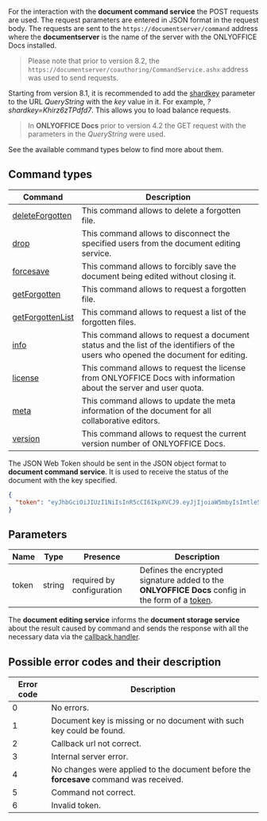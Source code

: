 For the interaction with the **document command service** the POST requests are used. The request parameters are entered in JSON format in the request body. The requests are sent to the `https://documentserver/command` address where the **documentserver** is the name of the server with the ONLYOFFICE Docs installed.

> Please note that prior to version 8.2, the `https://documentserver/coauthoring/CommandService.ashx` address was used to send requests.

Starting from version 8.1, it is recommended to add the [shardkey](../../get-started/how-it-works/how-it-works.md#shard-key) parameter to the URL *QueryString* with the *key* value in it. For example, *?shardkey=Khirz6zTPdfd7*. This allows you to load balance requests.

> In **ONLYOFFICE Docs** prior to version 4.2 the GET request with the parameters in the *QueryString* were used.

See the available command types below to find more about them.

## Command types

| Command                                       | Description                                                                                                                        |
| --------------------------------------------- | ---------------------------------------------------------------------------------------------------------------------------------- |
| [deleteForgotten](deleteForgotten.md)   | This command allows to delete a forgotten file.                                                                                    |
| [drop](drop.md)                         | This command allows to disconnect the specified users from the document editing service.                                           |
| [forcesave](forcesave.md)               | This command allows to forcibly save the document being edited without closing it.                                                 |
| [getForgotten](getForgotten.md)         | This command allows to request a forgotten file.                                                                                   |
| [getForgottenList](getForgottenList.md) | This command allows to request a list of the forgotten files.                                                                      |
| [info](info.md)                         | This command allows to request a document status and the list of the identifiers of the users who opened the document for editing. |
| [license](license.md)                   | This command allows to request the license from ONLYOFFICE Docs with information about the server and user quota.                  |
| [meta](meta.md)                         | This command allows to update the meta information of the document for all collaborative editors.                                  |
| [version](version.md)                   | This command allows to request the current version number of ONLYOFFICE Docs.                                                      |

The JSON Web Token should be sent in the JSON object format to **document command service**. It is used to receive the status of the document with the key specified.

``` json
{
  "token": "eyJhbGciOiJIUzI1NiIsInR5cCI6IkpXVCJ9.eyJjIjoiaW5mbyIsImtleSI6IktoaXJ6NnpUUGRmZDcifQ.r_6sThjFABsHMNHhkVdHDSz4jwkbXRQNYdvawkBGJgg"
}
```

## Parameters

| Name  | Type   | Presence                  | Description                                                                                                                                                                    |
| ----- | ------ | ------------------------- | ------------------------------------------------------------------------------------------------------------------------------------------------------------------------------ |
| token | string | required by configuration | Defines the encrypted signature added to the **ONLYOFFICE Docs** config in the form of a [token](../../Additional%20API/signature/request/token-in-body.md#command). |

The **document editing service** informs the **document storage service** about the result caused by command and sends the response with all the necessary data via the [callback handler](../../usage-api/callback-handler.md).

## Possible error codes and their description

| Error code | Description                                                                            |
| ---------- | -------------------------------------------------------------------------------------- |
| 0          | No errors.                                                                             |
| 1          | Document key is missing or no document with such key could be found.                   |
| 2          | Callback url not correct.                                                              |
| 3          | Internal server error.                                                                 |
| 4          | No changes were applied to the document before the **forcesave** command was received. |
| 5          | Command not correct.                                                                   |
| 6          | Invalid token.                                                                         |
